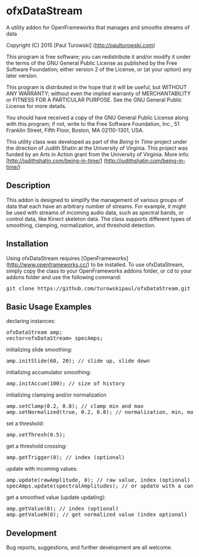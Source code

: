# ofxDataStream
A utility addon for OpenFrameworks that manages and smooths streams of data

Copyright (C) 2015 [Paul Turowski] (http://paulturowski.com)

This program is free software; you can redistribute it and/or
modify it under the terms of the GNU General Public License
as published by the Free Software Foundation; either version 2
of the License, or (at your option) any later version.

This program is distributed in the hope that it will be useful,
but WITHOUT ANY WARRANTY; without even the implied warranty of
MERCHANTABILITY or FITNESS FOR A PARTICULAR PURPOSE.  See the
GNU General Public License for more details.

You should have received a copy of the GNU General Public License
along with this program; if not, write to the Free Software
Foundation, Inc., 51 Franklin Street, Fifth Floor, Boston, MA  02110-1301, USA.

This utility class was developed as part of the <i>Being In Time</i> project under the direction of Judith Shatin at the University of Virginia.  This project was funded by an Arts in Action grant from the University of Virginia. More info: [http://judithshatin.com/being-in-time/] (http://judithshatin.com/being-in-time/)

Description
-----------
This addon is designed to simplify the management of various groups of data that each have an arbitrary number of streams.  For example, it might be used with streams of incoming audio data, such as spectral bands, or control data, like Kinect skeleton data.  The class supports different types of smoothing, clamping, normalization, and threshold detection.

Installation
------------
Using ofxDataStream requires [OpenFrameworks] (http://www.openframeworks.cc/) to be installed. To use ofxDataStream, simply copy the class to your OpenFrameworks addons folder, or cd to your addons folder and use the following command:
<pre>git clone https://github.com/turowskipaul/ofxDataStream.git</pre>

Basic Usage Examples
--------------------
declaring instances:
<pre>
ofxDataStream amp;
vector&lt;ofxDataStream&gt; specAmps;
</pre>

initializing slide smoothing:
<pre>
amp.initSlide(60, 20); // slide up, slide down
</pre>

initializing accumulator smoothing:
<pre>
amp.initAccum(100); // size of history
</pre>

initializing clamping and/or normalization
<pre>
amp.setClamp(0.2, 0.8); // clamp min and max
amp.setNormalized(true, 0.2, 0.8); // normalization, min, max
</pre>

set a threshold:
<pre>
amp.setThresh(0.5);
</pre>

get a threshold crossing:
<pre>
amp.getTrigger(0); // index (optional)
</pre>

update with incoming values:
<pre>
amp.update(rawAmplitude, 0); // raw value, index (optional)
specAmps.update(spectralAmplitudes); // or update with a const vector ref
</pre>

get a smoothed value (update updating):
<pre>
amp.getValue(0); // index (optional)
amp.getValueN(0); // get normalized value (index optional)
</pre>

Development
-----------
Bug reports, suggestions, and further development are all welcome.

